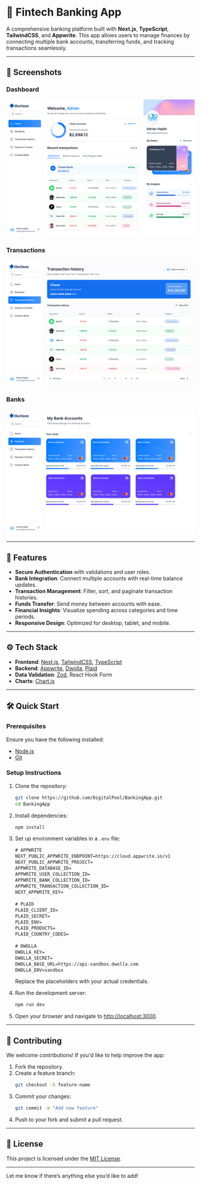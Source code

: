 # 🏦 Fintech Banking App

A comprehensive banking platform built with **Next.js**, **TypeScript**, **TailwindCSS**, and **Appwrite**. This app allows users to manage finances by connecting multiple bank accounts, transferring funds, and tracking transactions seamlessly.

---

## 📸 Screenshots

### Dashboard
![Dashboard](https://github.com/DigitalPool/BankingApp/blob/main/screenshots/Dashboard.jpg)

### Transactions
![Transactions Screenshot](https://github.com/DigitalPool/BankingApp/blob/main/screenshots/Transaction%20History.jpg)

### Banks
![Banks Screenshot](https://github.com/DigitalPool/BankingApp/blob/main/screenshots/My%20Banks.jpg)

---

## 🚀 Features

- **Secure Authentication** with validations and user roles.
- **Bank Integration**: Connect multiple accounts with real-time balance updates.
- **Transaction Management**: Filter, sort, and paginate transaction histories.
- **Funds Transfer**: Send money between accounts with ease.
- **Financial Insights**: Visualize spending across categories and time periods.
- **Responsive Design**: Optimized for desktop, tablet, and mobile.

---

## ⚙️ Tech Stack

- **Frontend**: [Next.js](https://nextjs.org/), [TailwindCSS](https://tailwindcss.com/), [TypeScript](https://www.typescriptlang.org/)
- **Backend**: [Appwrite](https://appwrite.io/), [Dwolla](https://www.dwolla.com/), [Plaid](https://plaid.com/)
- **Data Validation**: [Zod](https://zod.dev/), React Hook Form
- **Charts**: [Chart.js](https://www.chartjs.org/)

---

## 🛠️ Quick Start

### Prerequisites

Ensure you have the following installed:

- [Node.js](https://nodejs.org/)
- [Git](https://git-scm.com/)

### Setup Instructions

1. Clone the repository:
   ```bash
   git clone https://github.com/DigitalPool/BankingApp.git
   cd BankingApp
   ```

2. Install dependencies:
   ```bash
   npm install
   ```

3. Set up environment variables in a `.env` file:
   ```env
   # APPWRITE
   NEXT_PUBLIC_APPWRITE_ENDPOINT=https://cloud.appwrite.io/v1
   NEXT_PUBLIC_APPWRITE_PROJECT=
   APPWRITE_DATABASE_ID=
   APPWRITE_USER_COLLECTION_ID=
   APPWRITE_BANK_COLLECTION_ID=
   APPWRITE_TRANSACTION_COLLECTION_ID=
   NEXT_APPWRITE_KEY=

   # PLAID
   PLAID_CLIENT_ID=
   PLAID_SECRET=
   PLAID_ENV=
   PLAID_PRODUCTS=
   PLAID_COUNTRY_CODES=

   # DWOLLA
   DWOLLA_KEY=
   DWOLLA_SECRET=
   DWOLLA_BASE_URL=https://api-sandbox.dwolla.com
   DWOLLA_ENV=sandbox
   ```

   Replace the placeholders with your actual credentials.

4. Run the development server:
   ```bash
   npm run dev
   ```

5. Open your browser and navigate to [http://localhost:3000](http://localhost:3000).

---

## 🤝 Contributing

We welcome contributions! If you'd like to help improve the app:

1. Fork the repository.
2. Create a feature branch:
   ```bash
   git checkout -b feature-name
   ```
3. Commit your changes:
   ```bash
   git commit -m "Add new feature"
   ```
4. Push to your fork and submit a pull request.

---

## 📄 License

This project is licensed under the [MIT License](LICENSE).

---

Let me know if there’s anything else you’d like to add!
